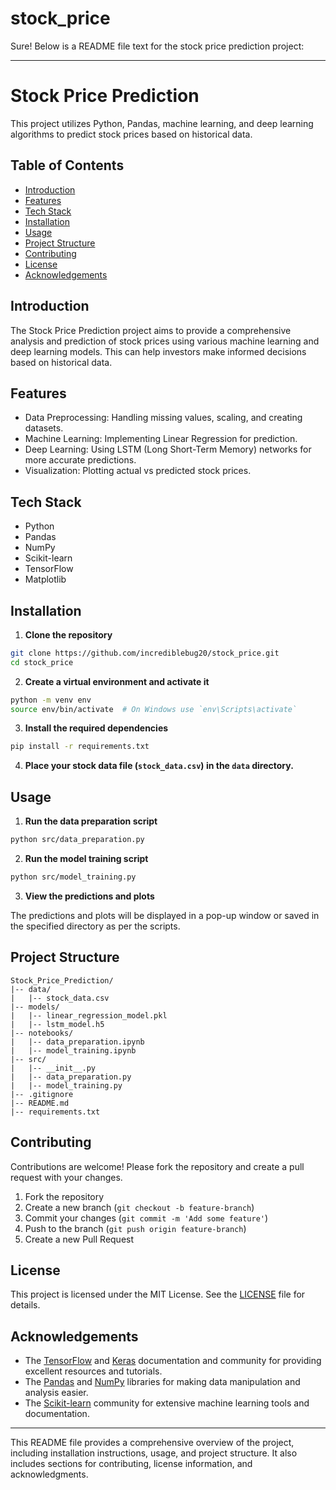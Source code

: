 # stock_price
Sure! Below is a README file text for the stock price prediction project:

---

# Stock Price Prediction

This project utilizes Python, Pandas, machine learning, and deep learning algorithms to predict stock prices based on historical data.

## Table of Contents

- [Introduction](#introduction)
- [Features](#features)
- [Tech Stack](#tech-stack)
- [Installation](#installation)
- [Usage](#usage)
- [Project Structure](#project-structure)
- [Contributing](#contributing)
- [License](#license)
- [Acknowledgements](#acknowledgements)

## Introduction

The Stock Price Prediction project aims to provide a comprehensive analysis and prediction of stock prices using various machine learning and deep learning models. This can help investors make informed decisions based on historical data.

## Features

- Data Preprocessing: Handling missing values, scaling, and creating datasets.
- Machine Learning: Implementing Linear Regression for prediction.
- Deep Learning: Using LSTM (Long Short-Term Memory) networks for more accurate predictions.
- Visualization: Plotting actual vs predicted stock prices.

## Tech Stack

- Python
- Pandas
- NumPy
- Scikit-learn
- TensorFlow
- Matplotlib

## Installation

1. **Clone the repository**

```sh
git clone https://github.com/incrediblebug20/stock_price.git
cd stock_price
```

2. **Create a virtual environment and activate it**

```sh
python -m venv env
source env/bin/activate  # On Windows use `env\Scripts\activate`
```

3. **Install the required dependencies**

```sh
pip install -r requirements.txt
```

4. **Place your stock data file (`stock_data.csv`) in the `data` directory.**

## Usage

1. **Run the data preparation script**

```sh
python src/data_preparation.py
```

2. **Run the model training script**

```sh
python src/model_training.py
```

3. **View the predictions and plots**

The predictions and plots will be displayed in a pop-up window or saved in the specified directory as per the scripts.

## Project Structure

```
Stock_Price_Prediction/
|-- data/
|   |-- stock_data.csv
|-- models/
|   |-- linear_regression_model.pkl
|   |-- lstm_model.h5
|-- notebooks/
|   |-- data_preparation.ipynb
|   |-- model_training.ipynb
|-- src/
|   |-- __init__.py
|   |-- data_preparation.py
|   |-- model_training.py
|-- .gitignore
|-- README.md
|-- requirements.txt
```

## Contributing

Contributions are welcome! Please fork the repository and create a pull request with your changes.

1. Fork the repository
2. Create a new branch (`git checkout -b feature-branch`)
3. Commit your changes (`git commit -m 'Add some feature'`)
4. Push to the branch (`git push origin feature-branch`)
5. Create a new Pull Request

## License

This project is licensed under the MIT License. See the [LICENSE](LICENSE) file for details.

## Acknowledgements

- The [TensorFlow](https://www.tensorflow.org/) and [Keras](https://keras.io/) documentation and community for providing excellent resources and tutorials.
- The [Pandas](https://pandas.pydata.org/) and [NumPy](https://numpy.org/) libraries for making data manipulation and analysis easier.
- The [Scikit-learn](https://scikit-learn.org/stable/) community for extensive machine learning tools and documentation.

---

This README file provides a comprehensive overview of the project, including installation instructions, usage, and project structure. It also includes sections for contributing, license information, and acknowledgments.
